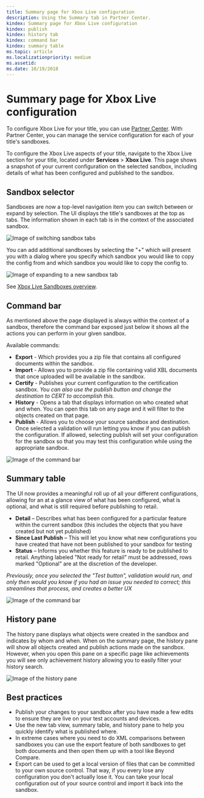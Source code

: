 ```yaml
---
title: Summary page for Xbox Live configuration
description: Using the Summary tab in Partner Center.
kindex: Summary page for Xbox Live configuration
kindex: publish
kindex: history tab
kindex: command bar
kindex: summary table
ms.topic: article
ms.localizationpriority: medium
ms.assetid:
ms.date: 10/19/2018
---
```


# Summary page for Xbox Live configuration

To configure Xbox Live for your title, you can use [Partner Center](https://developer.microsoft.com/dashboard).
With Partner Center, you can manage the service configuration for each of your title's sandboxes.

To configure the Xbox Live aspects of your title, navigate to the Xbox Live section for your title, located under **Services** > **Xbox Live**.
This page shows a snapshot of your current configuration on the selected sandbox, including details of what has been configured and published to the sandbox.


## Sandbox selector

Sandboxes are now a top-level navigation item you can switch between or expand by selection.
The UI displays the title's sandboxes at the top as tabs.
The information shown in each tab is in the context of the associated sandbox.

![Image of switching sandbox tabs](../../images/summary/sandbox-tabs1.gif)

You can add additional sandboxes by selecting the "+" which will present you with a dialog where you specify which sandbox you would like to copy the config from and which sandbox you would like to copy the config to.

![Image of expanding to a new sandbox tab](../../images/summary/sandbox-tabs2.gif)

See [Xbox Live Sandboxes overview](../sandboxes/live-setup-sandbox.md).


## Command bar

As mentioned above the page displayed is always within the context of a sandbox, therefore the command bar exposed just below it shows all the actions you can perform in your given sandbox.

Available commands:
* **Export** - Which provides you a zip file that contains all configured documents within the sandbox.
* **Import** - Allows you to provide a zip file containing valid XBL documents that once uploaded will be available in the sandbox.
* **Certify** - Publishes your current configuration to the certification sandbox.  *You can also use the publish button and change the destination to CERT to accomplish this.*
* **History** - Opens a tab that displays information on who created what and when. You can open this tab on any page and it will filter to the objects created on that page.
* **Publish** - Allows you to choose your source sandbox and destination. Once selected a validation will run letting you know if you can publish the configuration. If allowed, selecting publish will set your configuration for the sandbox so that you may test this configuration while using the appropriate sandbox.  
  
![Image of the command bar](../../images/summary/command-bar.png)  


## Summary table

The UI now provides a meaningful roll up of all your different configurations, allowing for an at a glance view of what has been configured, what is optional, and what is still required before publishing to retail.

* **Detail** – Describes what has been configured for a particular feature within the current sandbox (this includes the objects that you have created but not yet published)
* **Since Last Publish** – This will let you know what new configurations you have created that have not been published to your sandbox for testing
* **Status** – Informs you whether this feature is ready to be published to retail. Anything labeled "Not ready for retail" must be addressed, rows marked "Optional" are at the discretion of the developer.

*Previously, once you selected the "Test button", validation would run, and only then would you know if you had an issue you needed to correct; this streamlines that process, and creates a better UX*  
  
![Image of the command bar](../../images/summary/summary-table.png)  


## History pane

The history pane displays what objects were created in the sandbox and indicates by whom and when.
When on the summary page, the history pane will show all objects created and publish actions made on the sandbox.
However, when you open this pane on a specific page like achievements you will see only achievement history allowing you to easily filter your history search.

![Image of the history pane](../../images/summary/history.png)  


## Best practices

* Publish your changes to your sandbox after you have made a few edits to ensure they are live on your test accounts and devices.
* Use the new tab view, summary table, and history pane to help you quickly identify what is published where.
* In extreme cases where you need to do XML comparisons between sandboxes you can use the export feature of both sandboxes to get both documents and then open them up with a tool like Beyond Compare.
* Export can be used to get a local version of files that can be committed to your own source control. That way, if you every lose any configuration you don't actually lose it. You can take your local configuration out of your source control and import it back into the sandbox.
